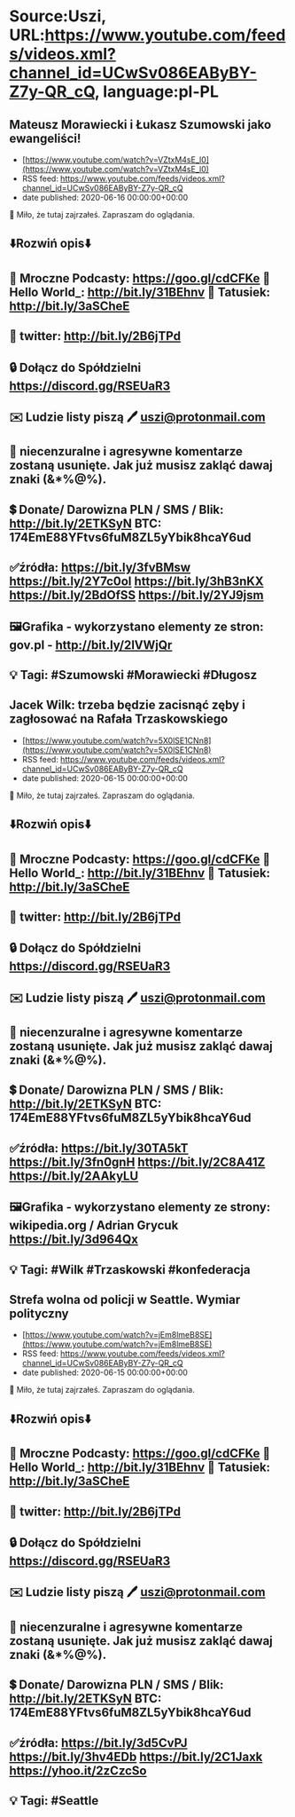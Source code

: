 # Source:Uszi, URL:https://www.youtube.com/feeds/videos.xml?channel_id=UCwSv086EAByBY-Z7y-QR_cQ, language:pl-PL

## Mateusz Morawiecki i Łukasz Szumowski jako ewangeliści!
 - [https://www.youtube.com/watch?v=VZtxM4sE_l0](https://www.youtube.com/watch?v=VZtxM4sE_l0)
 - RSS feed: https://www.youtube.com/feeds/videos.xml?channel_id=UCwSv086EAByBY-Z7y-QR_cQ
 - date published: 2020-06-16 00:00:00+00:00

🤪 Miło, że tutaj zajrzałeś.  Zapraszam do oglądania.

⬇️Rozwiń opis⬇️
------------------------------------------------------------
👀 Mroczne Podcasty: https://goo.gl/cdCFKe
👀 Hello World_: http://bit.ly/31BEhnv
👀 Tatusiek: http://bit.ly/3aSCheE
------------------------------------------------------------
👀 twitter: http://bit.ly/2B6jTPd
------------------------------------------------------------
🔒 Dołącz do Spółdzielni
https://discord.gg/RSEUaR3
------------------------------------------------------------
✉️ Ludzie listy piszą 
🖊️ uszi@protonmail.com
------------------------------------------------------------
👺 niecenzuralne i agresywne komentarze zostaną usunięte.  Jak już musisz zakląć dawaj znaki (&*%@%).
------------------------------------------------------------
💲 Donate/ Darowizna
PLN / SMS / Blik: http://bit.ly/2ETKSyN
BTC: 174EmE88YFtvs6fuM8ZL5yYbik8hcaY6ud
---------------------------------------------------------------
✅źródła:
https://bit.ly/3fvBMsw
https://bit.ly/2Y7c0oI
https://bit.ly/3hB3nKX
https://bit.ly/2BdOfSS
https://bit.ly/2YJ9jsm
---------------------------------------------------------------
🖼Grafika - wykorzystano elementy ze stron: 
gov.pl - http://bit.ly/2lVWjQr
-------------------------------------------------------------
💡 Tagi: #Szumowski #Morawiecki #Długosz
--------------------------------------------------------------

## Jacek Wilk:  trzeba będzie zacisnąć zęby i zagłosować na Rafała Trzaskowskiego
 - [https://www.youtube.com/watch?v=5X0lSE1CNn8](https://www.youtube.com/watch?v=5X0lSE1CNn8)
 - RSS feed: https://www.youtube.com/feeds/videos.xml?channel_id=UCwSv086EAByBY-Z7y-QR_cQ
 - date published: 2020-06-15 00:00:00+00:00

🤪 Miło, że tutaj zajrzałeś.  Zapraszam do oglądania.

⬇️Rozwiń opis⬇️
------------------------------------------------------------
👀 Mroczne Podcasty: https://goo.gl/cdCFKe
👀 Hello World_: http://bit.ly/31BEhnv
👀 Tatusiek: http://bit.ly/3aSCheE
------------------------------------------------------------
👀 twitter: http://bit.ly/2B6jTPd
------------------------------------------------------------
🔒 Dołącz do Spółdzielni
https://discord.gg/RSEUaR3
------------------------------------------------------------
✉️ Ludzie listy piszą 
🖊️ uszi@protonmail.com
------------------------------------------------------------
👺 niecenzuralne i agresywne komentarze zostaną usunięte.  Jak już musisz zakląć dawaj znaki (&*%@%).
------------------------------------------------------------
💲 Donate/ Darowizna
PLN / SMS / Blik: http://bit.ly/2ETKSyN
BTC: 174EmE88YFtvs6fuM8ZL5yYbik8hcaY6ud
------------------------------------------------------------
✅źródła:
https://bit.ly/30TA5kT
https://bit.ly/3fn0gnH
https://bit.ly/2C8A41Z
https://bit.ly/2AAkyLU
---------------------------------------------------------------
🖼Grafika - wykorzystano elementy ze strony: 
wikipedia.org / Adrian Grycuk
https://bit.ly/3d964Qx
-------------------------------------------------------------
💡 Tagi: #Wilk #Trzaskowski #konfederacja
--------------------------------------------------------------

## Strefa wolna od policji w Seattle. Wymiar polityczny
 - [https://www.youtube.com/watch?v=jEm8lmeB8SE](https://www.youtube.com/watch?v=jEm8lmeB8SE)
 - RSS feed: https://www.youtube.com/feeds/videos.xml?channel_id=UCwSv086EAByBY-Z7y-QR_cQ
 - date published: 2020-06-15 00:00:00+00:00

🤪 Miło, że tutaj zajrzałeś.  Zapraszam do oglądania.

⬇️Rozwiń opis⬇️
------------------------------------------------------------
👀 Mroczne Podcasty: https://goo.gl/cdCFKe
👀 Hello World_: http://bit.ly/31BEhnv
👀 Tatusiek: http://bit.ly/3aSCheE
------------------------------------------------------------
👀 twitter: http://bit.ly/2B6jTPd
------------------------------------------------------------
🔒 Dołącz do Spółdzielni
https://discord.gg/RSEUaR3
------------------------------------------------------------
✉️ Ludzie listy piszą 
🖊️ uszi@protonmail.com
------------------------------------------------------------
👺 niecenzuralne i agresywne komentarze zostaną usunięte.  Jak już musisz zakląć dawaj znaki (&*%@%).
------------------------------------------------------------
💲 Donate/ Darowizna
PLN / SMS / Blik: http://bit.ly/2ETKSyN
BTC: 174EmE88YFtvs6fuM8ZL5yYbik8hcaY6ud
------------------------------------------------------------
✅źródła:
https://bit.ly/3d5CvPJ
https://bit.ly/3hv4EDb
https://bit.ly/2C1Jaxk
https://yhoo.it/2zCzcSo
-------------------------------------------------------------
💡 Tagi: #Seattle
--------------------------------------------------------------


